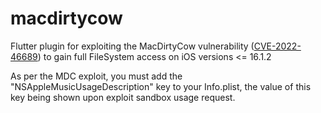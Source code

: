 # macdirtycow

Flutter plugin for exploiting the MacDirtyCow vulnerability ([CVE-2022-46689](https://cve.mitre.org/cgi-bin/cvename.cgi?name=CVE-2022-46689)) to gain full FileSystem access on iOS versions <= 16.1.2

As per the MDC exploit, you must add the "NSAppleMusicUsageDescription" key to your Info.plist, the value of this key being shown upon exploit sandbox usage request.
